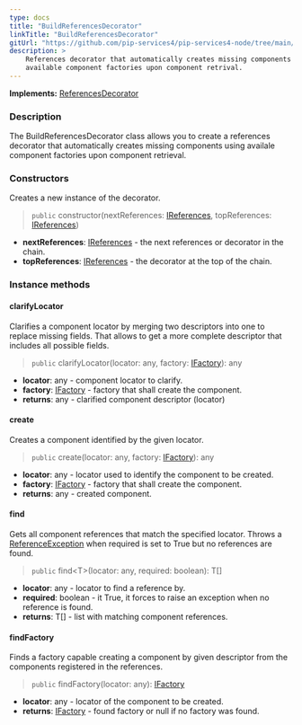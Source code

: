 ```yaml
---
type: docs
title: "BuildReferencesDecorator"
linkTitle: "BuildReferencesDecorator"
gitUrl: "https://github.com/pip-services4/pip-services4-node/tree/main/pip-services4-container-node"
description: >
    References decorator that automatically creates missing components using
    available component factories upon component retrival.
---
```


**Implements:** [ReferencesDecorator](../references_decorator)


### Description
The BuildReferencesDecorator class allows you to create a references decorator that automatically creates missing components using availale component factories upon component retrieval.

### Constructors
Creates a new instance of the decorator.

> `public` constructor(nextReferences: [IReferences](../../../components/refer/ireferences), topReferences: [IReferences](../../../components/refer/ireferences))

- **nextReferences**: [IReferences](../../../components/refer/ireferences) - the next references or decorator in the chain.
- **topReferences**: [IReferences](../../../components/refer/ireferences) - the decorator at the top of the chain.

### Instance methods

#### clarifyLocator
Clarifies a component locator by merging two descriptors into one to replace missing fields.
That allows to get a more complete descriptor that includes all possible fields.

> `public` clarifyLocator(locator: any, factory: [IFactory](../../../components/build/ifactory)): any
- **locator**: any - component locator to clarify.
- **factory**: [IFactory](../../../components/build/ifactory) - factory that shall create the component.
- **returns**: any - clarified component descriptor (locator)

#### create
Creates a component identified by the given locator.

> `public` create(locator: any, factory: [IFactory](../../../components/build/ifactory)): any
- **locator**: any - locator used to identify the component to be created.
- **factory**: [IFactory](../../../components/build/ifactory) - factory that shall create the component.
- **returns**: any - created component.

#### find
Gets all component references that match the specified locator.
Throws a [ReferenceException](../../../components/refer/reference_exception) when required is set to True but no references are found.

> `public` find\<T\>(locator: any, required: boolean): T[]
- **locator**: any - locator to find a reference by.
- **required**: boolean - it True, it forces to raise an exception when no reference is found.
- **returns**: T[] - list with matching component references.


#### findFactory
Finds a factory capable creating a component by given descriptor
from the components registered in the references.

> `public` findFactory(locator: any): [IFactory](../../../components/build/ifactory)
- **locator**: any - locator of the component to be created.
- **returns**: [IFactory](../../../components/build/ifactory) - found factory or null if no factory was found.
